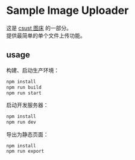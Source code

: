 # Sample Image Uploader
这是 [csust 图床](https://csust.xyz) 的一部分。    
提供最简单的单个文件上传功能。

## usage
构建、启动生产环境：  
```bash
npm install
npm run build
npm run start
```
启动开发服务器：
```bash
npm install
npm run dev
```
导出为静态页面：
```
npm install
npm run export
```